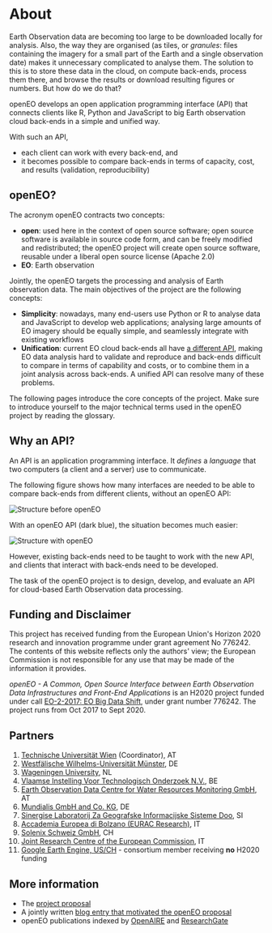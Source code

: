 # About

Earth Observation data are becoming too large to be downloaded locally for analysis. Also, the way they are organised (as tiles,
or _granules_: files containing the imagery for a small part of the Earth and a single observation date) makes it unnecessary
complicated to analyse them. The solution to this is to store these data in the cloud, on compute back-ends, process them there, and
browse the results or download resulting figures or numbers. But how do we do that?

openEO develops an open application programming interface (API) that connects clients like R, Python and JavaScript to big Earth observation cloud back-ends in a simple and unified way. 

With such an API, 
* each client can work with every back-end, and
* it becomes possible to compare back-ends in terms of capacity, cost, and results (validation, reproducibility)

## openEO?

The acronym openEO contracts two concepts:

- **open**: used here in the context of open source software; open source software is available in source code form, and can be freely modified and redistributed; the openEO project will create open source software, reusable under a liberal open source license (Apache 2.0)
- **EO**: Earth observation

Jointly, the openEO targets the processing and analysis of Earth observation data. The main objectives of the project are the following concepts:

- **Simplicity**: nowadays, many end-users use Python or R to analyse data and JavaScript to develop web applications; analysing large amounts of EO imagery should be equally simple, and seamlessly integrate with existing workflows
- **Unification**: current EO cloud back-ends all have [a different API](https://www.r-spatial.org/2016/11/29/openeo.html), making EO data analysis hard to validate and reproduce and back-ends difficult to compare in terms of capability and costs, or to combine them in a joint analysis across back-ends. A unified API can resolve many of these problems.

The following pages introduce the core concepts of the project. Make sure to introduce yourself to the major technical terms used in the openEO project by reading the <a :href="$site.themeConfig.docPath + 'glossary.html'">glossary</a>.

## Why an API?

An API is an application programming interface. It _defines_ a _language_ that two computers (a client and a server) use to communicate.

The following figure shows how many interfaces are needed to be able to compare back-ends from different clients, without an openEO API:

![Structure before openEO](/images/api.png)

With an openEO API (dark blue), the situation becomes much easier:

![Structure with openEO](/images/api2.png)

However, existing back-ends need to be taught to work with the new API, and clients that interact with back-ends need to be developed.

The task of the openEO project is to design, develop, and evaluate an API for cloud-based Earth Observation data processing.



## Funding and Disclaimer

This project has received funding from the European Union's Horizon
2020 research and innovation programme under grant agreement No 776242.
The contents of this website reflects only the authors' view; the
European Commission is not responsible for any use that may be made
of the information it provides.

*openEO - A Common, Open Source Interface between Earth
Observation Data Infrastructures and Front-End Applications*
is an H2020 project funded under call [EO-2-2017: EO Big Data
Shift](https://ec.europa.eu/research/participants/portal/desktop/en/opportunities/h2020/topics/eo-2-2017.html),
under grant number 776242. The project runs from Oct 2017 to
Sept 2020.

## Partners

1. [Technische Universität Wien](https://www.tuwien.ac.at) (Coordinator), AT
2. [Westfälische Wilhelms-Universität Münster](https://www.uni-muenster.de/Geoinformatics/), DE
3. [Wageningen University](https://www.wur.nl/en/expertise-services/Chair-groups/Environmental-Sciences/Laboratory-of-Geoinformation-Science-and-Remote-Sensing.htm), NL
4. [Vlaamse Instelling Voor Technologisch Onderzoek N.V.](https://remotesensing.vito.be/), BE
5. [Earth Observation Data Centre for Water Resources Monitoring GmbH](https://www.eodc.eu/), AT
6. [Mundialis GmbH and Co. KG](https://www.mundialis.de/), DE
7. [Sinergise Laboratorij Za Geografske Informacijske Sisteme Doo](http://www.sinergise.com/en/), SI
8. [Accademia Europea di Bolzano (EURAC Research)](http://www.eurac.edu/en/research/mountains/remsen/Pages/default.aspx), IT
9. [Solenix Schweiz GmbH](https://www.solenix.ch/), CH
10. [Joint Research Centre of the European Commission](https://ec.europa.eu/jrc/en), IT
11. [Google Earth Engine, US/CH](https://earthengine.google.com/) - consortium member receiving **no** H2020 funding

## More information

* The [project proposal](https://zenodo.org/record/1065474)
* A jointly written [blog entry that motivated the openEO proposal](http://r-spatial.org/2016/11/29/openeo.html)
* openEO publications indexed by [OpenAIRE](https://www.openaire.eu/search/project?projectId=corda__h2020::40125fb230a91b0fb0b156b12cd90682) and [ResearchGate](https://www.researchgate.net/search.Search.html?type=project&query=openeo)